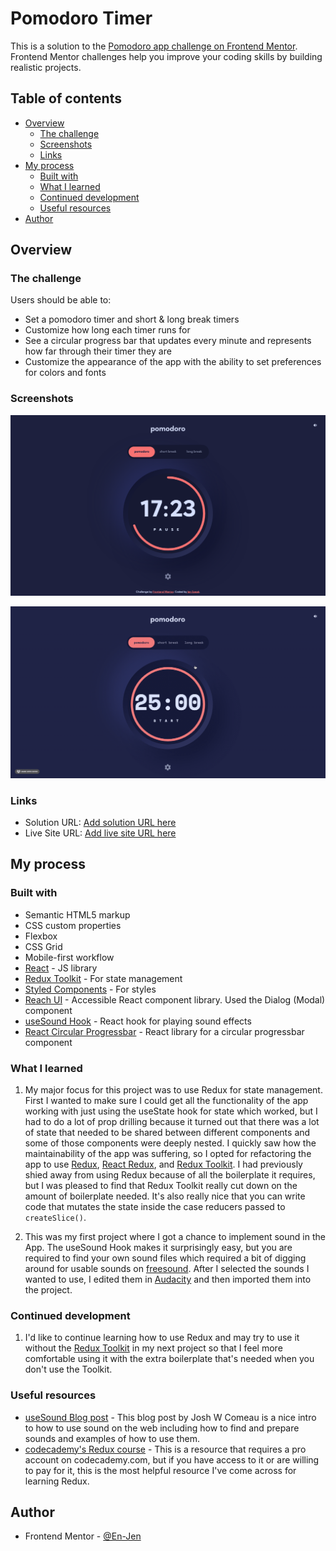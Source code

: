 # Pomodoro Timer

This is a solution to the [Pomodoro app challenge on Frontend Mentor](https://www.frontendmentor.io/challenges/pomodoro-app-KBFnycJ6G). Frontend Mentor challenges help you improve your coding skills by building realistic projects.

## Table of contents

-   [Overview](#overview)
    -   [The challenge](#the-challenge)
    -   [Screenshots](#screenshots)
    -   [Links](#links)
-   [My process](#my-process)
    -   [Built with](#built-with)
    -   [What I learned](#what-i-learned)
    -   [Continued development](#continued-development)
    -   [Useful resources](#useful-resources)
-   [Author](#author)

## Overview

### The challenge

Users should be able to:

-   Set a pomodoro timer and short & long break timers
-   Customize how long each timer runs for
-   See a circular progress bar that updates every minute and represents how far through their timer they are
-   Customize the appearance of the app with the ability to set preferences for colors and fonts

### Screenshots

![Screenshot for pomodoro app](./src/assets/screenshot.png)

![Gif preview for pomodoro app](./src/assets/gifPreview.gif)

### Links

-   Solution URL: [Add solution URL here](https://your-solution-url.com)
-   Live Site URL: [Add live site URL here](https://your-live-site-url.com)

## My process

### Built with

-   Semantic HTML5 markup
-   CSS custom properties
-   Flexbox
-   CSS Grid
-   Mobile-first workflow
-   [React](https://reactjs.org/) - JS library
-   [Redux Toolkit](https://redux-toolkit.js.org/) - For state management
-   [Styled Components](https://styled-components.com/) - For styles
-   [Reach UI](https://reach.tech/) - Accessible React component library. Used the Dialog (Modal) component
-   [useSound Hook](https://github.com/joshwcomeau/use-sound) - React hook for playing sound effects
-   [React Circular Progressbar](https://github.com/kevinsqi/react-circular-progressbar) - React library for a circular progressbar component

### What I learned

1. My major focus for this project was to use Redux for state management. First I wanted to make sure I could get all the functionality of the app working with just using the useState hook for state which worked, but I had to do a lot of prop drilling because it turned out that there was a lot of state that needed to be shared between different components and some of those components were deeply nested. I quickly saw how the maintainability of the app was suffering, so I opted for refactoring the app to use [Redux](https://redux.js.org/), [React Redux](https://react-redux.js.org/), and [Redux Toolkit](https://redux-toolkit.js.org/). I had previously shied away from using Redux because of all the boilerplate it requires, but I was pleased to find that Redux Toolkit really cut down on the amount of boilerplate needed. It's also really nice that you can write code that mutates the state inside the case reducers passed to `createSlice()`.

2. This was my first project where I got a chance to implement sound in the App. The useSound Hook makes it surprisingly easy, but you are required to find your own sound files which required a bit of digging around for usable sounds on [freesound](https://freesound.org/). After I selected the sounds I wanted to use, I edited them in [Audacity](https://www.audacityteam.org/) and then imported them into the project.


### Continued development

1. I'd like to continue learning how to use Redux and may try to use it without the [Redux Toolkit](https://redux-toolkit.js.org/) in my next project so that I feel more comfortable using it with the extra boilerplate that's needed when you don't use the Toolkit.

### Useful resources

-   [useSound Blog post](https://www.joshwcomeau.com/react/announcing-use-sound-react-hook/) - This blog post by Josh W Comeau is a nice intro to how to use sound on the web including how to find and prepare sounds and examples of how to use them.
-   [codecademy's Redux course](https://www.codecademy.com/learn/paths/front-end-engineer-career-path) - This is a resource that requires a pro account on codecademy.com, but if you have access to it or are willing to pay for it, this is the most helpful resource I've come across for learning Redux.
## Author

-   Frontend Mentor - [@En-Jen](https://www.frontendmentor.io/profile/En-Jen)
